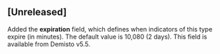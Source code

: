## [Unreleased]
Added the **expiration** field, which defines when indicators of this type expire (in minutes). The default value is 10,080 (2 days). This field is available from Demisto v5.5.
